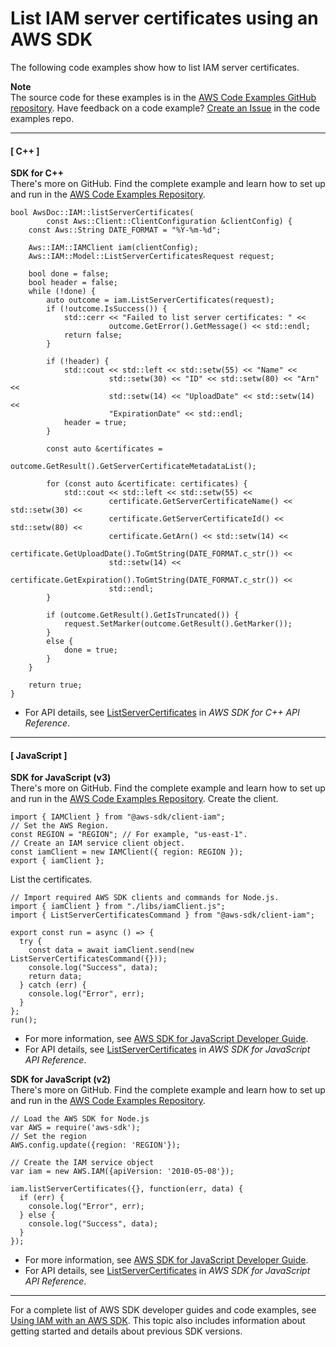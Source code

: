 # List IAM server certificates using an AWS SDK<a name="example_iam_ListServerCertificates_section"></a>

The following code examples show how to list IAM server certificates\.

**Note**  
The source code for these examples is in the [AWS Code Examples GitHub repository](https://github.com/awsdocs/aws-doc-sdk-examples)\. Have feedback on a code example? [Create an Issue](https://github.com/awsdocs/aws-doc-sdk-examples/issues/new/choose) in the code examples repo\. 

------
#### [ C\+\+ ]

**SDK for C\+\+**  
 There's more on GitHub\. Find the complete example and learn how to set up and run in the [AWS Code Examples Repository](https://github.com/awsdocs/aws-doc-sdk-examples/tree/main/cpp/example_code/iam#code-examples)\. 
  

```
bool AwsDoc::IAM::listServerCertificates(
        const Aws::Client::ClientConfiguration &clientConfig) {
    const Aws::String DATE_FORMAT = "%Y-%m-%d";

    Aws::IAM::IAMClient iam(clientConfig);
    Aws::IAM::Model::ListServerCertificatesRequest request;

    bool done = false;
    bool header = false;
    while (!done) {
        auto outcome = iam.ListServerCertificates(request);
        if (!outcome.IsSuccess()) {
            std::cerr << "Failed to list server certificates: " <<
                      outcome.GetError().GetMessage() << std::endl;
            return false;
        }

        if (!header) {
            std::cout << std::left << std::setw(55) << "Name" <<
                      std::setw(30) << "ID" << std::setw(80) << "Arn" <<
                      std::setw(14) << "UploadDate" << std::setw(14) <<
                      "ExpirationDate" << std::endl;
            header = true;
        }

        const auto &certificates =
                outcome.GetResult().GetServerCertificateMetadataList();

        for (const auto &certificate: certificates) {
            std::cout << std::left << std::setw(55) <<
                      certificate.GetServerCertificateName() << std::setw(30) <<
                      certificate.GetServerCertificateId() << std::setw(80) <<
                      certificate.GetArn() << std::setw(14) <<
                      certificate.GetUploadDate().ToGmtString(DATE_FORMAT.c_str()) <<
                      std::setw(14) <<
                      certificate.GetExpiration().ToGmtString(DATE_FORMAT.c_str()) <<
                      std::endl;
        }

        if (outcome.GetResult().GetIsTruncated()) {
            request.SetMarker(outcome.GetResult().GetMarker());
        }
        else {
            done = true;
        }
    }

    return true;
}
```
+  For API details, see [ListServerCertificates](https://docs.aws.amazon.com/goto/SdkForCpp/iam-2010-05-08/ListServerCertificates) in *AWS SDK for C\+\+ API Reference*\. 

------
#### [ JavaScript ]

**SDK for JavaScript \(v3\)**  
 There's more on GitHub\. Find the complete example and learn how to set up and run in the [AWS Code Examples Repository](https://github.com/awsdocs/aws-doc-sdk-examples/tree/main/javascriptv3/example_code/iam#code-examples)\. 
Create the client\.  

```
import { IAMClient } from "@aws-sdk/client-iam";
// Set the AWS Region.
const REGION = "REGION"; // For example, "us-east-1".
// Create an IAM service client object.
const iamClient = new IAMClient({ region: REGION });
export { iamClient };
```
List the certificates\.  

```
// Import required AWS SDK clients and commands for Node.js.
import { iamClient } from "./libs/iamClient.js";
import { ListServerCertificatesCommand } from "@aws-sdk/client-iam";

export const run = async () => {
  try {
    const data = await iamClient.send(new ListServerCertificatesCommand({}));
    console.log("Success", data);
    return data;
  } catch (err) {
    console.log("Error", err);
  }
};
run();
```
+  For more information, see [AWS SDK for JavaScript Developer Guide](https://docs.aws.amazon.com/sdk-for-javascript/v3/developer-guide/iam-examples-server-certificates.html#iam-examples-server-certificates-listing)\. 
+  For API details, see [ListServerCertificates](https://docs.aws.amazon.com/AWSJavaScriptSDK/v3/latest/clients/client-iam/classes/listservercertificatescommand.html) in *AWS SDK for JavaScript API Reference*\. 

**SDK for JavaScript \(v2\)**  
 There's more on GitHub\. Find the complete example and learn how to set up and run in the [AWS Code Examples Repository](https://github.com/awsdocs/aws-doc-sdk-examples/tree/main/javascript/example_code/iam#code-examples)\. 
  

```
// Load the AWS SDK for Node.js
var AWS = require('aws-sdk');
// Set the region 
AWS.config.update({region: 'REGION'});

// Create the IAM service object
var iam = new AWS.IAM({apiVersion: '2010-05-08'});

iam.listServerCertificates({}, function(err, data) {
  if (err) {
    console.log("Error", err);
  } else {
    console.log("Success", data);
  }
});
```
+  For more information, see [AWS SDK for JavaScript Developer Guide](https://docs.aws.amazon.com/sdk-for-javascript/v2/developer-guide/iam-examples-server-certificates.html#iam-examples-server-certificates-listing)\. 
+  For API details, see [ListServerCertificates](https://docs.aws.amazon.com/goto/AWSJavaScriptSDK/iam-2010-05-08/ListServerCertificates) in *AWS SDK for JavaScript API Reference*\. 

------

For a complete list of AWS SDK developer guides and code examples, see [Using IAM with an AWS SDK](sdk-general-information-section.md)\. This topic also includes information about getting started and details about previous SDK versions\.